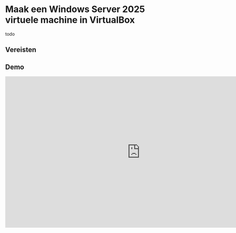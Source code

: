 # Maak een Windows Server 2025 virtuele machine in VirtualBox
todo

## Vereisten


## Demo
<iframe width="854" height="480" src="https://www.youtube.com/embed/t9f1WFirKDI?autoplay=0&loop=0&mute=0" title="YouTube video player" frameborder="0" allow="accelerometer; autoplay; clipboard-write; encrypted-media; gyroscope; picture-in-picture; web-share" referrerpolicy="strict-origin-when-cross-origin" allowfullscreen></iframe>
